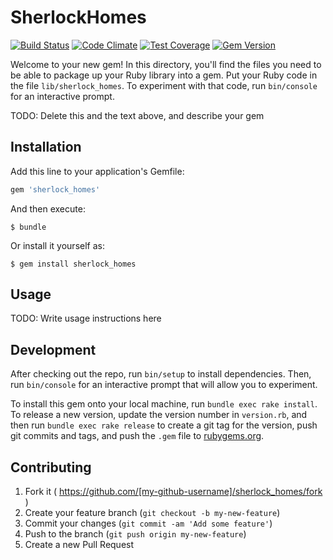 # SherlockHomes

[![Build Status](https://travis-ci.org/jeffdeville/sherlock_homes.svg?branch=master)](https://travis-ci.org/jeffdeville/sherlock_homes)
[![Code Climate](https://codeclimate.com/github/jeffdeville/sherlock_homes/badges/gpa.svg)](https://codeclimate.com/github/jeffdeville/sherlock_homes)
[![Test Coverage](https://codeclimate.com/github/jeffdeville/sherlock_homes/badges/coverage.svg)](https://codeclimate.com/github/jeffdeville/sherlock_homes/coverage)
[![Gem Version](https://badge.fury.io/rb/sherlock_homes.svg)](http://badge.fury.io/rb/sherlock_homes)

Welcome to your new gem! In this directory, you'll find the files you need to be able to package up your Ruby library into a gem. Put your Ruby code in the file `lib/sherlock_homes`. To experiment with that code, run `bin/console` for an interactive prompt.

TODO: Delete this and the text above, and describe your gem

## Installation

Add this line to your application's Gemfile:

```ruby
gem 'sherlock_homes'
```

And then execute:

    $ bundle

Or install it yourself as:

    $ gem install sherlock_homes

## Usage

TODO: Write usage instructions here

## Development

After checking out the repo, run `bin/setup` to install dependencies. Then, run `bin/console` for an interactive prompt that will allow you to experiment.

To install this gem onto your local machine, run `bundle exec rake install`. To release a new version, update the version number in `version.rb`, and then run `bundle exec rake release` to create a git tag for the version, push git commits and tags, and push the `.gem` file to [rubygems.org](https://rubygems.org).

## Contributing

1. Fork it ( https://github.com/[my-github-username]/sherlock_homes/fork )
2. Create your feature branch (`git checkout -b my-new-feature`)
3. Commit your changes (`git commit -am 'Add some feature'`)
4. Push to the branch (`git push origin my-new-feature`)
5. Create a new Pull Request
